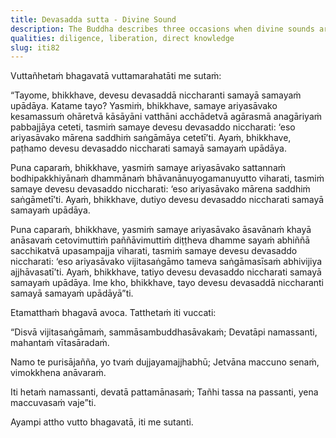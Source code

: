 ```yaml
---
title: Devasadda sutta - Divine Sound
description: The Buddha describes three occasions when divine sounds arise among the gods.
qualities: diligence, liberation, direct knowledge
slug: iti82
---
```


Vuttañhetaṁ bhagavatā vuttamarahatāti me sutaṁ:

“Tayome, bhikkhave, devesu devasaddā niccharanti samayā samayaṁ upādāya. Katame tayo? Yasmiṁ, bhikkhave, samaye ariyasāvako kesamassuṁ ohāretvā kāsāyāni vatthāni acchādetvā agārasmā anagāriyaṁ pabbajjāya ceteti, tasmiṁ samaye devesu devasaddo niccharati: ‘eso ariyasāvako mārena saddhiṁ saṅgāmāya cetetī’ti. Ayaṁ, bhikkhave, paṭhamo devesu devasaddo niccharati samayā samayaṁ upādāya.

Puna caparaṁ, bhikkhave, yasmiṁ samaye ariyasāvako sattannaṁ bodhipakkhiyānaṁ dhammānaṁ bhāvanānuyogamanuyutto viharati, tasmiṁ samaye devesu devasaddo niccharati: ‘eso ariyasāvako mārena saddhiṁ saṅgāmetī’ti. Ayaṁ, bhikkhave, dutiyo devesu devasaddo niccharati samayā samayaṁ upādāya.

Puna caparaṁ, bhikkhave, yasmiṁ samaye ariyasāvako āsavānaṁ khayā anāsavaṁ cetovimuttiṁ paññāvimuttiṁ diṭṭheva dhamme sayaṁ abhiññā sacchikatvā upasampajja viharati, tasmiṁ samaye devesu devasaddo niccharati: ‘eso ariyasāvako vijitasaṅgāmo tameva saṅgāmasīsaṁ abhivijiya ajjhāvasatī’ti. Ayaṁ, bhikkhave, tatiyo devesu devasaddo niccharati samayā samayaṁ upādāya. Ime kho, bhikkhave, tayo devesu devasaddā niccharanti samayā samayaṁ upādāyā”ti.

Etamatthaṁ bhagavā avoca. Tatthetaṁ iti vuccati:

“Disvā vijitasaṅgāmaṁ,
sammāsambuddhasāvakaṁ;
Devatāpi namassanti,
mahantaṁ vītasāradaṁ.

Namo te purisājañña,
yo tvaṁ dujjayamajjhabhū;
Jetvāna maccuno senaṁ,
vimokkhena anāvaraṁ.

Iti hetaṁ namassanti,
devatā pattamānasaṁ;
Tañhi tassa na passanti,
yena maccuvasaṁ vaje”ti.

Ayampi attho vutto bhagavatā, iti me sutanti.
